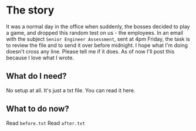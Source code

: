 # The story
It was a normal day in the office when suddenly, the bosses decided to play a game, and dropped this random test on us - the employees. In an email with the subject `Senior Engineer Assessment`, sent at 4pm Friday, the task is to review the file and to send it over before midnight. I hope what I'm doing doesn't cross any line. Please tell me if it does. As of now I'll post this because I love what I wrote.

## What do I need?
No setup at all. It's just a txt file. You can read it here.

## What to do now?
Read `before.txt`
Read `after.txt` 